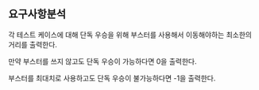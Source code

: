 ## 요구사항분석
각 테스트 케이스에 대해 단독 우승을 위해 부스터를 사용해서 이동해야하는 최소한의 거리를 출력한다.  

만약 부스터를 쓰지 않고도 단독 우승이 가능하다면 0을 출력한다.  

부스터를 최대치로 사용하고도 단독 우승이 불가능하다면 -1을 출력한다.
